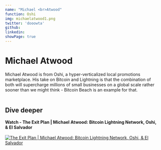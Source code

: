 ```yaml
---
name: "Michael <br>Atwood"
function: Oshi
img: michaelatwood1.png
twitter: 'dooowta'
github: 
linkedin:
showPage: true
---
```


# Michael Atwood
 
Michael Atwood is from Oshi, a hyper-verticalized local promotions marketplace. His take on Bitcoin and Lightning is that the combination of both will s‪upercharge millions of small businesses on a global scale rather sooner than we might think - Bitcoin Beach is an example for that.
<br><br>

## Dive deeper


<div class="grid grid-cols-2 gap-5">
<div class="p-3 my-2">

**Watch - The Exit Plan | Michael Atwood: Bitcoin Lightning Network, Oshi, & El Salvador** <br><br>
[ ![The Exit Plan | Michael Atwood: Bitcoin Lightning Network, Oshi, & El Salvador](/content/michael_renegade.png)](https://www.youtube.com/watch?v=rnL5rsWwF3s/)
</div>


<br>
